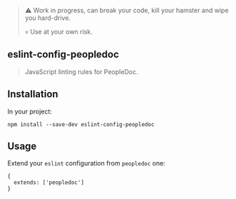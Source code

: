> :warning: Work in progress, can break your code, kill your hamster and wipe you hard-drive.
>
> :skull: Use at your own risk.

## eslint-config-peopledoc

> JavaScript linting rules for PeopleDoc.

## Installation

In your project:

    npm install --save-dev eslint-config-peopledoc

## Usage

Extend your `eslint` configuration from `peopledoc` one:

    {
      extends: ['peopledoc']
    }
